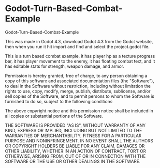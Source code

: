 # Godot-Turn-Based-Combat-Example
Godot-Turn-Based-Combat-Example

This was made in Godot 4.3, download Godot 4.3 from the Godot website, then when you run it hit import and find and select the project.godot file.

This is a turn based combat example, it has player hp as a texture progress bar, it has player movement to the enemy, it has floating combat text, and it has editable stats for strength, weapon damage, and armor. 










Permission is hereby granted, free of charge, to any person obtaining a copy of this software and associated documentation files (the "Software"), to deal in the Software without restriction, including without limitation the rights to use, copy, modify, merge, publish, distribute, sublicense, and/or sell copies of the Software, and to permit persons to whom the Software is furnished to do so, subject to the following conditions:

The above copyright notice and this permission notice shall be included in all copies or substantial portions of the Software.

THE SOFTWARE IS PROVIDED "AS IS", WITHOUT WARRANTY OF ANY KIND, EXPRESS OR IMPLIED, INCLUDING BUT NOT LIMITED TO THE WARRANTIES OF MERCHANTABILITY, FITNESS FOR A PARTICULAR PURPOSE AND NONINFRINGEMENT. IN NO EVENT SHALL THE AUTHORS OR COPYRIGHT HOLDERS BE LIABLE FOR ANY CLAIM, DAMAGES OR OTHER LIABILITY, WHETHER IN AN ACTION OF CONTRACT, TORT OR OTHERWISE, ARISING FROM, OUT OF OR IN CONNECTION WITH THE SOFTWARE OR THE USE OR OTHER DEALINGS IN THE SOFTWARE.
